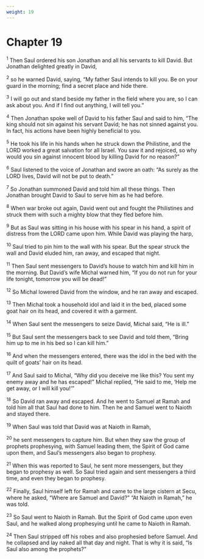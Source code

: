 ```yaml
---
weight: 19
---
```


# Chapter 19

<sup>1</sup> Then Saul ordered his son Jonathan and all his servants to kill David. But Jonathan delighted greatly in David, 

<sup>2</sup> so he warned David, saying, “My father Saul intends to kill you. Be on your guard in the morning; find a secret place and hide there. 

<sup>3</sup> I will go out and stand beside my father in the field where you are, so I can ask about you. And if I find out anything, I will tell you.” 

<sup>4</sup> Then Jonathan spoke well of David to his father Saul and said to him, “The king should not sin against his servant David; he has not sinned against you. In fact, his actions have been highly beneficial to you. 

<sup>5</sup> He took his life in his hands when he struck down the Philistine, and the LORD worked a great salvation for all Israel. You saw it and rejoiced, so why would you sin against innocent blood by killing David for no reason?” 

<sup>6</sup> Saul listened to the voice of Jonathan and swore an oath: “As surely as the LORD lives, David will not be put to death.” 

<sup>7</sup> So Jonathan summoned David and told him all these things. Then Jonathan brought David to Saul to serve him as he had before. 

<sup>8</sup> When war broke out again, David went out and fought the Philistines and struck them with such a mighty blow that they fled before him. 

<sup>9</sup> But as Saul was sitting in his house with his spear in his hand, a spirit of distress from the LORD came upon him. While David was playing the harp, 

<sup>10</sup> Saul tried to pin him to the wall with his spear. But the spear struck the wall and David eluded him, ran away, and escaped that night. 

<sup>11</sup> Then Saul sent messengers to David’s house to watch him and kill him in the morning. But David’s wife Michal warned him, “If you do not run for your life tonight, tomorrow you will be dead!” 

<sup>12</sup> So Michal lowered David from the window, and he ran away and escaped. 

<sup>13</sup> Then Michal took a household idol and laid it in the bed, placed some goat hair on its head, and covered it with a garment. 

<sup>14</sup> When Saul sent the messengers to seize David, Michal said, “He is ill.” 

<sup>15</sup> But Saul sent the messengers back to see David and told them, “Bring him up to me in his bed so I can kill him.” 

<sup>16</sup> And when the messengers entered, there was the idol in the bed with the quilt of goats’ hair on its head. 

<sup>17</sup> And Saul said to Michal, “Why did you deceive me like this? You sent my enemy away and he has escaped!” Michal replied, “He said to me, ‘Help me get away, or I will kill you!’” 

<sup>18</sup> So David ran away and escaped. And he went to Samuel at Ramah and told him all that Saul had done to him. Then he and Samuel went to Naioth and stayed there. 

<sup>19</sup> When Saul was told that David was at Naioth in Ramah, 

<sup>20</sup> he sent messengers to capture him. But when they saw the group of prophets prophesying, with Samuel leading them, the Spirit of God came upon them, and Saul’s messengers also began to prophesy. 

<sup>21</sup> When this was reported to Saul, he sent more messengers, but they began to prophesy as well. So Saul tried again and sent messengers a third time, and even they began to prophesy. 

<sup>22</sup> Finally, Saul himself left for Ramah and came to the large cistern at Secu, where he asked, “Where are Samuel and David?” “At Naioth in Ramah,” he was told. 

<sup>23</sup> So Saul went to Naioth in Ramah. But the Spirit of God came upon even Saul, and he walked along prophesying until he came to Naioth in Ramah. 

<sup>24</sup> Then Saul stripped off his robes and also prophesied before Samuel. And he collapsed and lay naked all that day and night. That is why it is said, “Is Saul also among the prophets?” 


